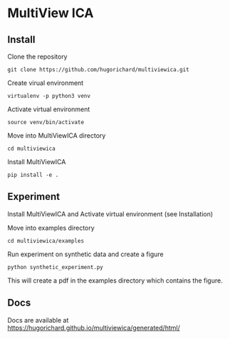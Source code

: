 # MultiView ICA

Install
---------

Clone the repository

`git clone https://github.com/hugorichard/multiviewica.git`

Create virual environment

`virtualenv -p python3 venv`


Activate virtual environment

`source venv/bin/activate`

Move into MultiViewICA directory

``cd multiviewica``

Install MultiViewICA

`pip install -e .`

Experiment
-----------

Install MultiViewICA and Activate virtual environment (see Installation)

Move into examples directory

``cd multiviewica/examples``

Run experiment on synthetic data and create a figure

`python synthetic_experiment.py`

This will create a pdf in the examples directory which contains the figure.


Docs
------

Docs are available at https://hugorichard.github.io/multiviewica/generated/html/  
